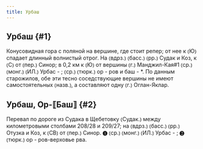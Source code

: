 ```yaml
---
title: Урбаш
---
```

## Урбаш {#1}

Конусовидная гора с поляной на вершине, где стоит репер; от нее к ⦅Ю⦆ спадает длинный волнистый отрог. На ⦅вдрз.⦆ ⦅басс.⦆ ⦅рр.⦆ Судак и Коз, к ⦅С⦆ от ⦅пер.⦆ Синор; в 0,2 км к ⦅Ю⦆ от вершины ⦅г.⦆ Манджил-Кая#1 ⦅ср.⦆ ⦅монг.⦆ ⦅ИЛ.⦆ Урбас - ; ⦅ср.⦆ ⦅тюрк.⦆ ор - ров и баш - *. По данным старожилов, обе эти тесно соседствующие вершины не имеют самостоятельных ⦅назв.⦆, а составляют одну ⦅г.⦆ Оглан-Яклар.

## Урбаш, Ор-⟦Баш⟧ {#2}

Перевал по дороге из Судака в Щебетовку ⦅Судак.⦆ между километровыми столбами 208/28 и 209/27; на ⦅вдрз.⦆ ⦅басс.⦆ ⦅рр.⦆ Отузка и Коз, к ⦅СВ⦆ от ⦅пер.⦆ Синор. ❶ ⦅ср.⦆ ⦅монг.⦆ ⦅ИЛ.⦆ Урбас - ; ❷ ⦅тюрк.⦆ ор - ров-верховье рва.
